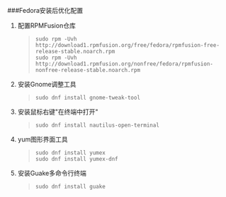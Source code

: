 ###Fedora安装后优化配置
1. 配置RPMFusion仓库

    >     sudo rpm -Uvh http://download1.rpmfusion.org/free/fedora/rpmfusion-free-release-stable.noarch.rpm
    >     sudo rpm -Uvh http://download1.rpmfusion.org/nonfree/fedora/rpmfusion-nonfree-release-stable.noarch.rpm

2. 安装Gnome调整工具

    >     sudo dnf install gnome-tweak-tool

3. 安装鼠标右键"在终端中打开"

    >     sudo dnf install nautilus-open-terminal

4. yum图形界面工具

    >     sudo dnf install yumex
    >     sudo dnf install yumex-dnf

5. 安装Guake多命令行终端

    >     sudo dnf install guake
